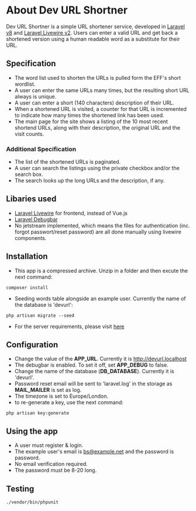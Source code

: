 # About Dev URL Shortner

Dev URL Shortner is a simple URL shortener service, developed in [Laravel v8](https://laravel.com) and [Laravel Livewire v2](https://laravel-livewire.com). Users can enter a valid URL and get back a shortened version using a human readable word as a substitute for their URL.

## Specification

-   The word list used to shorten the URLs is pulled form the EFF's short wordlist.
-   A user can enter the same URLs many times, but the resulting short URL always is unique.
-   A user can enter a short (140 characters) description of their URL.
-   When a shortened URL is visited, a counter for that URL is incremented to indicate how many times the shortened link has been used.
-   The main page for the site shows a listing of the 10 most recent shortend URLs, along with their description, the original URL and the visit counts.

### Additional Specification

-   The list of the shortened URLs is paginated.
-   A user can search the listings using the private checkbox and/or the search box.
-   The search looks up the long URLs and the description, if any.

## Libaries used

-   [Laravel Livewire](https://laravel-livewire.com) for frontend, instead of Vue.js
-   [Laravel Debugbar](https://github.com/barryvdh/laravel-debugbar)
-   No jetstream implemented, which means the files for authentication (inc. forgot passwort/reset password) are all done manually using livewire components.

## Installation

-   This app is a compressed archive. Unzip in a folder and then excute the next command:

```shell
composer install
```

-   Seeding words table alongside an example user. Currently the name of the database is 'devurl':

```shell
php artisan migrate --seed
```

-   For the server requirements, please visit [here](https://laravel.com/docs/8.x#server-requirements)

## Configuration

-   Change the value of the **APP_URL**. Currently it is http://devurl.localhost
-   The debugbar is enabled. To set it off, set **APP_DEBUG** to false.
-   Change the name of the database (**DB_DATABASE**). Currently it is 'devurl'.
-   Password reset email will be sent to 'laravel.log' in the storage as **MAIL_MAILER** is set as log.
-   The timezone is set to Europe/London.
-   to re-generate a key, use the next command:

```shell
php artisan key:generate
```

## Using the app

-   A user must register & login.
-   The example user's email is bs@example.net and the password is password.
-   No email verification required.
-   The password must be 8-20 long.

## Testing

```shell
./vendor/bin/phpunit
```
